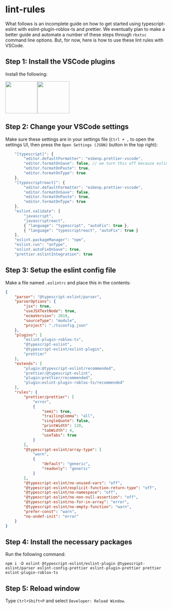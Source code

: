 # lint-rules

What follows is an incomplete guide on how to get started using typescript-eslint with eslint-plugin-roblox-ts and prettier. We eventually plan to make a better guide and automate a number of these steps through `rbxtsc` command line options. But, for now, here is how to use these lint rules with VSCode.

## Step 1: Install the VSCode plugins
Install the following:

<a href="https://marketplace.visualstudio.com/items?itemName=dbaeumer.vscode-eslint"><img src="https://camo.githubusercontent.com/e16321b339b250b46af5bcb05ed36892e6770342/68747470733a2f2f64626165756d65722e67616c6c65727963646e2e76736173736574732e696f2f657874656e73696f6e732f64626165756d65722f7673636f64652d65736c696e742f312e392e312f313536363239383133363236392f4d6963726f736f66742e56697375616c53747564696f2e53657276696365732e49636f6e732e44656661756c74" data-canonical-src="https://dbaeumer.gallerycdn.vsassets.io/extensions/dbaeumer/vscode-eslint/1.9.1/1566298136269/Microsoft.VisualStudio.Services.Icons.Default" width="100" height="100"></a><a href="https://marketplace.visualstudio.com/items?itemName=esbenp.prettier-vscode"><img src="https://camo.githubusercontent.com/439873e3a6c9faa27a6f9d69ab8a9cc91bf7dc84/68747470733a2f2f657362656e702e67616c6c65727963646e2e76736173736574732e696f2f657874656e73696f6e732f657362656e702f70726574746965722d7673636f64652f312e31302e302f313536363537333135313038332f4d6963726f736f66742e56697375616c53747564696f2e53657276696365732e49636f6e732e44656661756c74" data-canonical-src="https://esbenp.gallerycdn.vsassets.io/extensions/esbenp/prettier-vscode/1.10.0/1566573151083/Microsoft.VisualStudio.Services.Icons.Default" width="100" height="100"></a>

## Step 2: Change your VSCode settings
Make sure these settings are in your settings file (`Ctrl + ,` to open the settings UI, then press the `Open Settings (JSON)` button in the top right):
```js
	"[typescript]": {
		"editor.defaultFormatter": "esbenp.prettier-vscode",
		"editor.formatOnSave": false, // we turn this off because eslint.autoFixOnSave runs
		"editor.formatOnPaste": true,
		"editor.formatOnType": true
	},
	"[typescriptreact]": {
		"editor.defaultFormatter": "esbenp.prettier-vscode",
		"editor.formatOnSave": false,
		"editor.formatOnPaste": true,
		"editor.formatOnType": true
	},
	"eslint.validate": [
		"javascript",
		"javascriptreact",
		{ "language": "typescript", "autoFix": true },
		{ "language": "typescriptreact", "autoFix": true }
	],
	"eslint.packageManager": "npm",
	"eslint.run": "onType",
	"eslint.autoFixOnSave": true,
	"prettier.eslintIntegration": true
```

## Step 3: Setup the eslint config file
Make a file named `.eslintrc` and place this in the contents:

```json
{
    "parser": "@typescript-eslint/parser",
    "parserOptions": {
        "jsx": true,
        "useJSXTextNode": true,
        "ecmaVersion": 2018,
        "sourceType": "module",
        "project": "./tsconfig.json"
    },
    "plugins": [
        "eslint-plugin-roblox-ts",
        "@typescript-eslint",
        "@typescript-eslint/eslint-plugin",
        "prettier"
    ],
    "extends": [
        "plugin:@typescript-eslint/recommended",
        "prettier/@typescript-eslint",
        "plugin:prettier/recommended",
        "plugin:eslint-plugin-roblox-ts/recommended"
    ],
    "rules": {
        "prettier/prettier": [
            "error",
            {
                "semi": true,
                "trailingComma": "all",
                "singleQuote": false,
                "printWidth": 120,
                "tabWidth": 4,
                "useTabs": true
            }
        ],
        "@typescript-eslint/array-type": [
            "warn",
            {
                "default": "generic",
                "readonly": "generic"
            }
        ],
        "@typescript-eslint/no-unused-vars": "off",
        "@typescript-eslint/explicit-function-return-type": "off",
        "@typescript-eslint/no-namespace": "off",
        "@typescript-eslint/no-non-null-assertion": "off",
        "@typescript-eslint/no-for-in-array": "error",
        "@typescript-eslint/no-empty-function": "warn",
        "prefer-const": "warn",
        "no-undef-init": "error"
    }
}
```

## Step 4: Install the necessary packages

Run the following command:

`npm i -D eslint @typescript-eslint/eslint-plugin @typescript-eslint/parser eslint-config-prettier eslint-plugin-prettier prettier eslint-plugin-roblox-ts`

<!-- For roact development: npm i -D eslint-config-react -->

## Step 5: Reload window
Type `Ctrl+Shift+P` and select `Developer: Reload Window`. 
